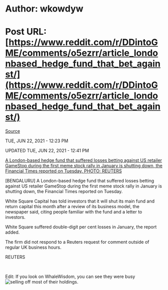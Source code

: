 # Author: wkowdyw
# Post URL: [https://www.reddit.com/r/DDintoGME/comments/o5ezrr/article_londonbased_hedge_fund_that_bet_against/](https://www.reddit.com/r/DDintoGME/comments/o5ezrr/article_londonbased_hedge_fund_that_bet_against/)


[Source](https://www.businesstimes.com.sg/banking-finance/london-based-hedge-fund-that-bet-against-gamestop-shuts-down)

TUE, JUN 22, 2021 - 12:23 PM

UPDATED TUE, JUN 22, 2021 - 12:41 PM

[A London-based hedge fund that suffered losses betting against US retailer GameStop during the first meme stock rally in January is shutting down, the Financial Times reported on Tuesday.  PHOTO: REUTERS](https://preview.redd.it/hkccswth2r671.jpg?width=680&format=pjpg&auto=webp&s=5637b5a6efa71ebe88c44851e0461fbf72d84cda)

\[BENGALURU\] A London-based hedge fund that suffered losses betting against US retailer GameStop during the first meme stock rally in January is shutting down, the Financial Times reported on Tuesday.

White Square Capital has told investors that it will shut its main fund and return capital this month after a review of its business model, the newspaper said, citing people familiar with the fund and a letter to investors.

White Square suffered double-digit per cent losses in January, the report added.

The firm did not respond to a Reuters request for comment outside of regular UK business hours.

REUTERS

&#x200B;

Edit: If you look on WhaleWisdom, you can see they were busy ![selling off most of their holdings](https://whalewisdom.com/filer/white-square-capital-llp-2#tabholdings_tab_link).